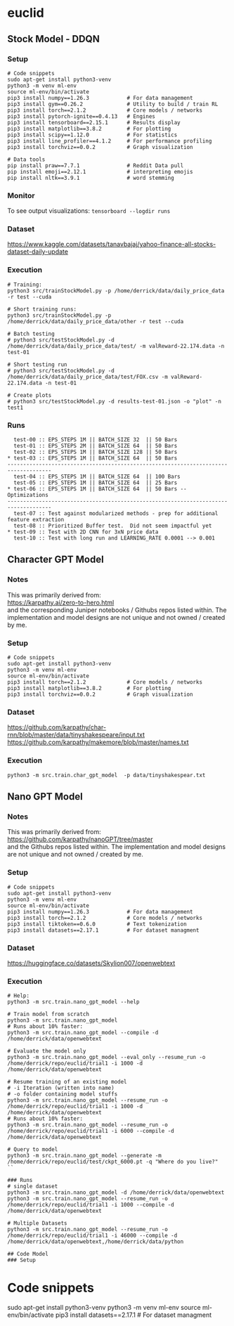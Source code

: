 # euclid

## Stock Model - DDQN
### Setup
```
# Code snippets
sudo apt-get install python3-venv
python3 -m venv ml-env
source ml-env/bin/activate
pip3 install numpy==1.26.3            # For data management
pip3 install gym==0.26.2              # Utility to build / train RL 
pip3 install torch==2.1.2             # Core models / networks
pip3 install pytorch-ignite==0.4.13   # Engines
pip3 install tensorboard==2.15.1      # Results display
pip3 install matplotlib==3.8.2        # For plotting
pip3 install scipy==1.12.0            # For statistics
pip3 install line_profiler==4.1.2     # For performance profiling
pip3 install torchviz==0.0.2          # Graph visualization

# Data tools
pip install praw==7.7.1               # Reddit Data pull
pip install emoji==2.12.1             # interpreting emojis
pip install nltk==3.9.1               # word stemming
```

### Monitor
To see output visualizations:
`tensorboard --logdir runs` 

### Dataset
https://www.kaggle.com/datasets/tanavbajaj/yahoo-finance-all-stocks-dataset-daily-update

### Execution
```
# Training:
python3 src/trainStockModel.py -p /home/derrick/data/daily_price_data -r test --cuda

# Short training runs:
python3 src/trainStockModel.py -p /home/derrick/data/daily_price_data/other -r test --cuda

# Batch testing
# python3 src/testStockModel.py -d /home/derrick/data/daily_price_data/test/ -m valReward-22.174.data -n test-01

# Short testing run
# python3 src/testStockModel.py -d /home/derrick/data/daily_price_data/test/FOX.csv -m valReward-22.174.data -n test-01

# Create plots
# python3 src/testStockModel.py -d results-test-01.json -o "plot" -n test1
```

### Runs
```
  test-00 :: EPS_STEPS 1M || BATCH_SIZE 32  || 50 Bars
  test-01 :: EPS_STEPS 2M || BATCH_SIZE 64  || 50 Bars
  test-02 :: EPS_STEPS 1M || BATCH_SIZE 128 || 50 Bars
* test-03 :: EPS_STEPS 1M || BATCH_SIZE 64  || 50 Bars
------------------------------------------------------------------------------------
  test-04 :: EPS_STEPS 1M || BATCH_SIZE 64  || 100 Bars
  test-05 :: EPS_STEPS 1M || BATCH_SIZE 64  || 25 Bars 
* test-06 :: EPS_STEPS 1M || BATCH_SIZE 64  || 50 Bars -- Optimizations
------------------------------------------------------------------------------------
  test-07 :: Test against modularized methods - prep for additional feature extraction
  test-08 :: Prioritized Buffer test.  Did not seem impactful yet
* test-09 :: Test with 2D CNN for 3xN price data
  test-10 :: Test with long run and LEARNING_RATE 0.0001 --> 0.001
```

## Character GPT Model
### Notes
This was primarily derived from: <br>
https://karpathy.ai/zero-to-hero.html <br>
and the corresponding Juniper notebooks / Githubs repos listed within.  The implementation and model designs are not unique and not owned / created by me.
### Setup
```
# Code snippets
sudo apt-get install python3-venv
python3 -m venv ml-env
source ml-env/bin/activate
pip3 install torch==2.1.2             # Core models / networks
pip3 install matplotlib==3.8.2        # For plotting
pip3 install torchviz==0.0.2          # Graph visualization
```

### Dataset
https://github.com/karpathy/char-rnn/blob/master/data/tinyshakespeare/input.txt
https://github.com/karpathy/makemore/blob/master/names.txt

### Execution
```
python3 -m src.train.char_gpt_model  -p data/tinyshakespear.txt
```

## Nano GPT Model
### Notes
This was primarily derived from: <br>
https://github.com/karpathy/nanoGPT/tree/master <br>
and the Githubs repos listed within.  The implementation and model designs are not unique and not owned / created by me.
### Setup
```
# Code snippets
sudo apt-get install python3-venv
python3 -m venv ml-env
source ml-env/bin/activate
pip3 install numpy==1.26.3            # For data management
pip3 install torch==2.1.2             # Core models / networks
pip3 install tiktoken==0.6.0          # Text tokenization
pip3 install datasets==2.17.1         # For dataset managment
```

### Dataset
https://huggingface.co/datasets/Skylion007/openwebtext

### Execution
```
# Help:
python3 -m src.train.nano_gpt_model --help

# Train model from scratch
python3 -m src.train.nano_gpt_model
# Runs about 10% faster:
python3 -m src.train.nano_gpt_model --compile -d /home/derrick/data/openwebtext

# Evaluate the model only
python3 -m src.train.nano_gpt_model --eval_only --resume_run -o /home/derrick/repo/euclid/trial1 -i 1000 -d /home/derrick/data/openwebtext

# Resume training of an existing model
# -i Iteration (written into name)
# -o folder containing model stuffs
python3 -m src.train.nano_gpt_model --resume_run -o /home/derrick/repo/euclid/trial1 -i 1000 -d /home/derrick/data/openwebtext
# Runs about 10% faster:
python3 -m src.train.nano_gpt_model --resume_run -o /home/derrick/repo/euclid/trial1 -i 6000 --compile -d /home/derrick/data/openwebtext

# Query to model
python3 -m src.train.nano_gpt_model --generate -m /home/derrick/repo/euclid/test/ckpt_6000.pt -q "Where do you live?"
``

### Runs
# single dataset
python3 -m src.train.nano_gpt_model -d /home/derrick/data/openwebtext
python3 -m src.train.nano_gpt_model --resume_run -o /home/derrick/repo/euclid/trial1 -i 1000 --compile -d /home/derrick/data/openwebtext

# Multiple Datasets
python3 -m src.train.nano_gpt_model --resume_run -o /home/derrick/repo/euclid/trial1 -i 46000 --compile -d /home/derrick/data/openwebtext,/home/derrick/data/python

## Code Model
### Setup
```
# Code snippets
sudo apt-get install python3-venv
python3 -m venv ml-env
source ml-env/bin/activate
pip3 install datasets==2.17.1         # For dataset managment
```